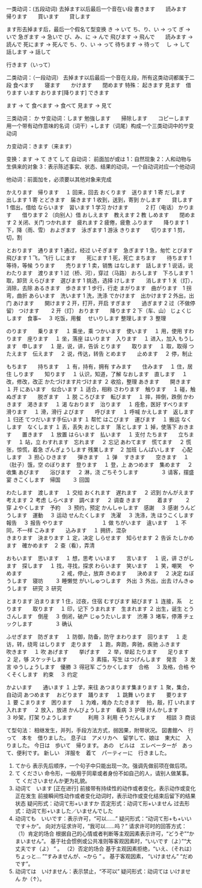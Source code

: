 一类动词：(五段动词)
去掉ます以后最后一个音在い段
書きます　　読みます　　帰ります　　買います　　貸します


ます形去掉ます后，最后一个假名て型变换
き → いて            ち、り、い → って
ぎ → いで            急ぎます → 急いで
び、み、に → んで     飛びます → 飛んで　　読みます → 読んで 死にます → 死んで
ち、り、い → って        待ちます → 待って　
し → して　　　　　　　話します → 話して

行きます（いって）

二类动词：（一段动词）
去掉ます以后最后一个音在え段，所有这类动词都属于二段
食べます　　寝ます　　かけます　　閉めます
特殊：
起きます 見ます　借ります います おります[降ります]
できます 

ます → て   食べます → 食べて   見ます → 見て

三类动词：
か
サ变动词：します 勉強します　　掃除します　　コピーします
用一个带有动作意味的名词（词干）+します（词尾）构成一个三类动词中的サ变动词

カ变动词：きます（来ます） 

变换：ます → て
きて して
自动词：
前面加が或は
1：自然现象
2：人和动物与生俱来的对象
3：表示陈述事实、状态、结果的动词，一个自动词对应一个他动词

他动词：前面加を，必须要以其他对象来完成

かえります　帰ります　 １ 回来，回去
おくります　送ります   1 寄
だします　　出します   1 寄
とどきます　届きます   1 收到，送到，寄到
かします　　貸します   1 借出，借给
ならいます　習います   1 学习
かけます　　        　2 打（电话）
かります　　借ります   2 （向别人）借
おしえます　教えます   2 教
しめます　　閉めます   2 关闭、关门
つかれます　疲れます   2 疲倦，疲惫
ふります　　降ります   1 下，降（雨、雪）
およぎます　泳ぎます   1 游泳
きります　　切ります   1 剪，切，割

とおります　通ります   1 通过，经过
いそぎます　急ぎます   1 急，匆忙
とびます　　飛びます   1 飞，飞行
しにます　　死にます   1 死，死亡
まちます　　待ちます   1 等待，等候
うります　　売ります   1 卖，销售
はなします　話します   1 说话，说
わたります　渡ります   1 过（桥、河），穿过（马路）
おろします　下ろします 1 取，卸货
えらびます　選びます   1 挑选，选择
けします　　消します   1 关（灯），消除，去除
あるきます　歩きます   1 步行，行走
まがります　曲がります　1 拐弯，曲折
あらいます　洗います   1 洗，洗涤
でかけます　出かけます 2 外出，出门
あけます　　開けます   2 开，打开，开启
すぎます　　過ぎます   2 过（不做停留）
つけます　　          2 开（灯）
おります　　降ります   2 下（车、山）
じょくじします　食事~　   ３ 吃饭，用餐　
せいりします   整理します ３ 整理

のります　　乗ります　 １ 乘坐，乘
つかいます　使います　 １ 用，使用
すわります　座ります　 １ 坐，落座
はいります　入ります　 １ 进入，加入
もうします　申します　 １ 是，说，讲，告诉
とります　　取ります　 １ 取，取得
つたえます　伝えます　 ２ 说，传达，转告
とめます　　止めます　 ２ 停，制止

もちます　　持ちます　 １ 有，持有，拥有
すみます　　住みます　 １ 住，居住
しります　　知ります　 １ 认识，知道，了解
なおします　直します　 １ 改，修改，改正
かたづけます片づけます ２ 收拾，整理
あきます　　開きます　 １ 开
にあいます　似合います １ 适合，相称
さわります　触ります　 １ 碰，触
ぬぎます　　脱ぎます　 １ 脱
ころびます　転びます　 １ 摔，摔倒，跌倒
かわきます　渇きます　 １ 渴
なおります　治ります　 １ 痊愈，医好
すべります　滑ります　 １ 滑，滑行
よびます　　呼びます　 １ 呼喊
かえします　返します　 １ 归还
てつだいます手伝います １ 帮忙
はこびます　運びます　 １ 搬运
なくします　なくします １ 丢，丢失
おとします　落とします １ 掉，使落下
おきます　　置きます　 １ 放置
はらいます　払います　 １ 支付
たちます　　立ちます　 １ 站，立
わすれます　忘れます　 ２ 忘记
あわてます　慌てます　 ２ 慌张，惊慌，着急
ざんぎょうします 残業します　２ 加班
しんぱいします　 心配します　３ 担心
ひきます　　弾きます　 １ 弹　
すきます　　空きます　 １ （肚子）饿，空
のぼります　登ります　 １ 登，上
あつめます　集めます　 ２ 收集
あびます　　浴びます　 ２ 淋，浇
ごちそうします　　　　 ３ 请客，摆盛宴
きこくします　帰国　　 ３ 回国

わたします　渡します　 １ 交给
おくれます　遅れます　 ２ 迟到
かんがえます考えます   ２ 考虑
しらべます　調べます　 ２ 调查
きます　　　着ます　　 ２ 穿
よやくします　予約　   ３ 预约，预定
かんしゃします　感謝　 ３ 感谢
うんどうします　運動　 ３ 运动
せんたくします　洗濯　 ３ 洗涤，洗
ほうこくします　報告　 ３ 报告
やります　　　　　　　 １ 做
ちがいます　違います　 １ 不同，不一样
こみます　　込みます　 １ 拥挤，混杂  
きまります　決まります １ 定，决定
しらせます　知らせます ２ 告诉
たしかめます　確かめます　２ 查（看），弄清

おもいます　思います　 １ 想，思考 
いいます　　言います　 １ 说，讲
さがします　探します　 １ 找，寻找，探求
わらいます　笑います　 １ 笑，嘲笑　
やめます　　　　　　　 ２ 戒，停止，放弃
きめます　　決めます　 ２ 决定
ねぼうします　寝坊　　 ３ 睡懒觉
がいしゅつします　外出 ３ 外出，出去
けんきゅうします　研究 ３ 研究

とまります  泊まります 1 住，过夜，住宿
むすびます  結びます   １ 连接，系　
とります　　取ります　 １ 印，记下
うまれます　生まれます ２ 出生，诞生
とうさんします　倒産　 ３ 倒闭，破产
じゅうたいします　渋滞 ３ 堵车，停滞
チェックします　　　　 ３ 确认

ふせぎます　防ぎます　 １ 防御，防备，防守
まわります　回ります　 １ 走访，转，绕弯
はしります　走ります　 １ 跑，奔跑，奔驰，疾驰
ふきます　　吹きます　 １ 吹
あげます　　挙げます　 ２ 举，举起
たります　　足ります　 ２ 足，够
スケッチします　　　　 ３ 素描，写生
はつげんします　発言　 ３ 发言
ゆうしょうします　優勝 ３ 得冠军
ごうかくします　合格　 ３ 及格，合格
やくそくします　約束　 ３ 约定

かよいます　　通います １ 上学，来往
あつまります集まります １ 聚，集合，自动词 あつめます　
おどります　踊ります　 １ 跳舞
いります　　要ります　 １ 要
こまります　困ります　 １ 为难，难办
たたきます　            拍，敲，打
いれます　　入れます　 ２ 放入，放进
かんびょうします　看病 ３ 护理
けんかします　　　　　 ３ 吵架，打架
りようします　　　利用 ３ 利用
そうだんします　　相談 ３ 商谈

て型句法：
相继发生，并列，手段方法方式，弱因果，附带状况。
図書館へ　行って　本を　借りました。
息子は　アメリカへ　留学して、娘は　東大に　入りました。
今日は　歩いて　帰ります。
あの　ビルは　エレベーターが　あって、便利です。
新しい　洋服を　着て　パーティーに　行きました。
1. てから
表示先后顺序，一个句子中只能出现一次。强调先做前项在做后项。
2. て ください
命令形，一般用于同辈或者身份不如自己的人，请别人做某事。
て くださいませんか更为礼貌。
3. 动词て　います [正在进行]
前接带有持续性的动作或者变化，表示动作或变化正在发生
前接瞬间性动作或者变化动词时，表示动作或变化结束后留下的结果状态
疑问形式：动词て形+いますか
否定形式：动词て形+いません
过去形式：动词て形+いました／いませんでした
4. 动词ても　いいです：表示许可，“可以……”
疑问形式：“动词て形+も+いいです＋か”。 
向对方征求许可，“我可以……吗？”
请求许可时的回答方式：
（1）肯定的场合
根据自己的心情或者判断等主观因素表示许可，“どうぞ”“かまいません”。
基于社会惯例或公共准则等客观因素时，“いいです（よ）”“大丈夫です（よ） ” 。
（2）否定的场合
基于主观因素拒绝，“いえ、（それは）ちょっと… ”“すみませんが、~から ” 。
基于客观因素， “いけません” “だめです”。
5. 动词ては　いけません：表示禁止，“不可以”
疑问形式：动词ては  いけません  か（↑）。



